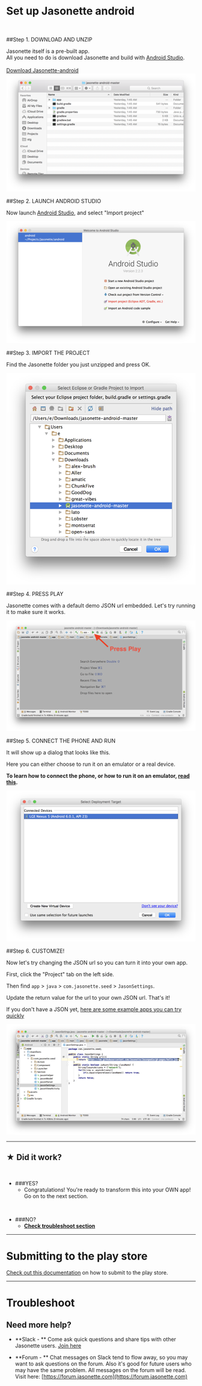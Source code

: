 <h1><i class='icon fa-android'></i> Set up Jasonette android</h1>

<br>

##Step 1. DOWNLOAD AND UNZIP

<div class='well'>
Jasonette itself is a pre-built app.<br>All you need to do is download Jasonette and build with <a href='https://developer.android.com/studio/index.html'>Android Studio</a>.
<br><br>
<a href='https://github.com/Jasonette/JASONETTE-android/archive/master.zip' class='btn'><i class='fa fa-download'></i> Download Jasonette-android</a>
</div>

<img src='/images/android_1.png' class='large'>

<br>

##Step 2. LAUNCH ANDROID STUDIO

Now launch [Android Studio](https://developer.android.com/studio/index.html), and select "Import project"

<img src='/images/android_2.png' class='large'>

##Step 3. IMPORT THE PROJECT

Find the Jasonette folder you just unzipped and press OK.

<img src='/images/android_3.png' class='large'>

##Step 4. PRESS PLAY

Jasonette comes with a default demo JSON url embedded. Let's try running it to make sure it works.

<img src='/images/android_4.png' class='large'>


##Step 5. CONNECT THE PHONE AND RUN

It will show up a dialog that looks like this.

Here you can either choose to run it on an emulator or a real device.

**To learn how to connect the phone, or how to run it on an emulator, [read this](https://developer.android.com/training/basics/firstapp/running-app.html).**

<img src='/images/android_7.png' class='large'>

##Step 6. CUSTOMIZE!

Now let's try changing the JSON url so you can turn it into your own app.

First, click the "Project" tab on the left side.

Then find `app` > `java` > `com.jasonette.seed` > `JasonSettings`.

Update the return value for the url to your own JSON url. That's it!

If you don't have a JSON yet, [here are some example apps you can try quickly](/examples)

<img src='/images/android_5.png' class='large'>


---

## ★ Did it work?

<br>

  - ###YES?
    - Congratulations! You're ready to transform this into your OWN app! Go on to the next section.

<br>

  - ###NO?
    - **[Check troubleshoot section](#troubleshoot)**

---

# Submitting to the play store

[Check out this documentation](https://support.google.com/googleplay/android-developer/answer/113469?hl=en) on how to submit to the play store.

---

# Troubleshoot

## Need more help?

  - **Slack - **  Come ask quick questions and share tips with other Jasonette users. [Join here](https://jasonette.herokuapp.com)

	<script async defer src="https://jasonette.herokuapp.com/slackin.js?large"></script>

  - **Forum - **  Chat messages on Slack tend to flow away, so you may want to ask questions on the forum. Also it's good for future users who may have the same problem. All messages on the forum will be read. Visit here: [https://forum.jasonette.com](https://forum.jasonette.com)

